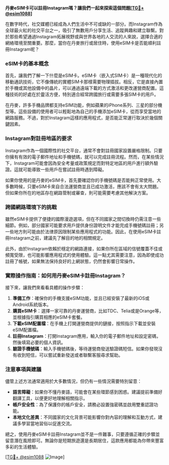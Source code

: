 **丹麥eSIM卡可以註冊Instagram嗎？讓我們一起來探索這個問題[[TG💪+ @esim1088](https://t.me/s/esim1088)]**

在數字時代，社交媒體已經成為人們生活中不可或缺的一部分。而Instagram作為全球最火紅的社交平台之一，吸引了無數用戶分享生活、追蹤興趣和建立聯繫。對於那些希望通過Instagram拓展視野或與世界各地的人交流的人來說，選擇合適的網絡環境至關重要。那麼，當你在丹麥旅行或居住時，使用eSIM卡是否能順利註冊Instagram呢？

### eSIM卡的基本概念

首先，讓我們了解一下什麼是eSIM卡。eSIM卡（嵌入式SIM卡）是一種現代化的移動通訊技術，它不像傳統的實體SIM卡那樣需要物理插拔。相反，它是直接內置於手機或其他設備中的晶片，可以通過遠端下載的方式激活和更改運營商配置。這種技術的好處在於靈活方便，特別適合經常跨國旅行或需要多張SIM卡的用戶。

在丹麥，許多手機品牌都支持eSIM功能，例如蘋果的iPhone系列、三星的部分機型等。這些設備的使用者可以輕鬆地為自己的手機添加eSIM卡，從而享受當地的網路服務。不過，對於Instagram這樣的應用程式，是否能正常運行取決於幾個關鍵因素。

### Instagram對註冊地區的要求

Instagram作為一個國際性的社交平台，通常不會對註冊國家設置嚴格限制。只要你擁有有效的電子郵件地址和手機號碼，就可以完成註冊流程。然而，在某些情況下，Instagram可能會因為安全考量或政策規定而對特定地區的用戶進行額外驗證。這就可能導致一些用戶在嘗試註冊時遇到障礙。

如果你使用的是丹麥的eSIM卡，首先要確認你的手機號碼是否能夠正常使用。大多數時候，只要eSIM卡來自合法運營商並且已成功激活，應該不會有太大問題。但如果你所在的地區存在網路管制或審查，則可能需要考慮其他解決方案。

### 跨國網路環境下的挑戰

雖然eSIM卡提供了便捷的國際漫遊選項，但在不同國家之間切換時仍需注意一些細節。例如，部分國家可能要求用戶提供身份證明文件才能完成手機號碼註冊；另一些地方則可能由於法律原因限制某些應用程式的功能。因此，在使用eSIM卡註冊Instagram之前，建議先了解目的地的相關規定。

此外，由於Instagram依賴於穩定的網路連接，如果你所在區域的信號覆蓋不佳或頻寬受限，也可能影響應用程式的使用體驗。這一點尤其需要注意，因為即使成功註冊了帳號，如果無法保持良好的上網狀態，仍然會影響日常操作。

### 實際操作指南：如何用丹麥eSIM卡註冊Instagram？

接下來，讓我們來看看具體的操作步驟：

1. **準備工作**：確保你的手機支援eSIM功能，並且已經安裝了最新的iOS或Android系統版本。
2. **購買eSIM卡**：選擇一家可靠的丹麥運營商，比如TDC、Telia或是Orange等，並根據指引購買相應的eSIM卡套餐。
3. **下載eSIM配置檔**：在手機上打開運營商提供的鏈接，按照指示下載並安裝eSIM配置檔。
4. **註冊Instagram**：打開Instagram應用，輸入你的電子郵件地址和設定密碼，然後填寫必要的個人資訊。
5. **驗證手機號碼**：輸入手機號碼後，等待運營商發送驗證碼短信。如果你發現沒有收到短信，可以嘗試重新發送或者聯繫客服尋求幫助。

### 注意事項與建議

儘管上述方法通常適用於大多數情況，但仍有一些情況需要特別留意：

- **語言障礙**：如果你不懂丹麥語，可能會在某些環節感到困惑。建議提前準備好翻譯工具，以便更好地理解相關指示。
- **帳戶安全性**：為了保護你的帳戶安全，請務必設置強密碼並啟用雙重認證功能。
- **本地文化差異**：不同國家的文化背景可能影響你對內容的理解和互動方式，建議多學習當地習俗以促進交流。

總之，使用丹麥eSIM卡註冊Instagram並不是一件難事，只要遵循正確的步驟並留意潛在風險即可。無論你是短期旅遊還是長期居住，這款應用都能為你帶來豐富多彩的生活體驗。

[[TG💪+ @esim1088](https://t.me/s/esim1088) ![Image](https://i.postimg.cc/4NQfJmqS/Snipaste-2025-05-13-00-14-12.png)]